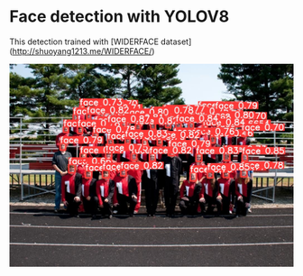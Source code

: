 # Face detection with YOLOV8

This detection trained with [WIDERFACE dataset] (http://shuoyang1213.me/WIDERFACE/)

<img src='runs/detect/predict16/image0.jpg' >

